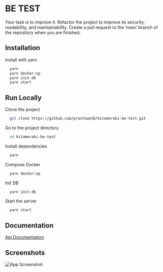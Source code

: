 
# BE TEST

Your task is to improve it.
Refactor the project to improve its security, readability, and maintainability. Create a
pull request to the ‘main’ branch of the repository when you are finished.


## Installation

Install with yarn

```bash
  yarn
  yarn docker:up
  yarn init-db
  yarn start
```
    
## Run Locally

Clone the project

```bash
  git clone https://github.com/prastowo18/kitameraki-be-test.git
```

Go to the project directory

```bash
  cd kitameraki-be-test
```

Install dependencies

```bash
  yarn
```

Compose Docker

```bash
  yarn docker:up
```

Init DB

```bash
  yarn init-db
```

Start the server

```bash
  yarn start
```


## Documentation

[Api Documentation](https://documenter.getpostman.com/view/34815304/2sB3BLiT1u)


## Screenshots

![App Screenshot](https://x3pvimiru9.ufs.sh/f/bcVRQo1wwBEz0LRlIhuk6wsclL5BJbCeaNFVvDfTUqoY3EjM)


